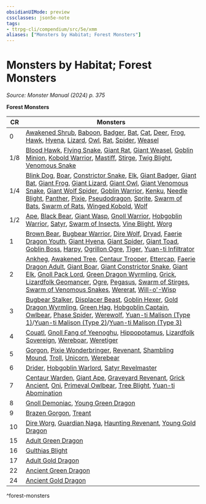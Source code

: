 ```yaml
---
obsidianUIMode: preview
cssclasses: json5e-note
tags:
- ttrpg-cli/compendium/src/5e/xmm
aliases: ["Monsters by Habitat; Forest Monsters"]
---
```

# Monsters by Habitat; Forest Monsters
*Source: Monster Manual (2024) p. 375* 

**Forest Monsters**

| CR | Monsters |
|----|----------|
| 0 | [Awakened Shrub](3-Mechanics/CLI/bestiary/plant/awakened-shrub-xmm.md), [Baboon](3-Mechanics/CLI/bestiary/beast/baboon-xmm.md), [Badger](3-Mechanics/CLI/bestiary/beast/badger-xmm.md), [Bat](3-Mechanics/CLI/bestiary/beast/bat-xmm.md), [Cat](3-Mechanics/CLI/bestiary/beast/cat-xmm.md), [Deer](3-Mechanics/CLI/bestiary/beast/deer-xmm.md), [Frog](3-Mechanics/CLI/bestiary/beast/frog-xmm.md), [Hawk](3-Mechanics/CLI/bestiary/beast/hawk-xmm.md), [Hyena](3-Mechanics/CLI/bestiary/beast/hyena-xmm.md), [Lizard](3-Mechanics/CLI/bestiary/beast/lizard-xmm.md), [Owl](3-Mechanics/CLI/bestiary/beast/owl-xmm.md), [Rat](3-Mechanics/CLI/bestiary/beast/rat-xmm.md), [Spider](3-Mechanics/CLI/bestiary/beast/spider-xmm.md), [Weasel](3-Mechanics/CLI/bestiary/beast/weasel-xmm.md) |
| 1/8 | [Blood Hawk](3-Mechanics/CLI/bestiary/beast/blood-hawk-xmm.md), [Flying Snake](3-Mechanics/CLI/bestiary/monstrosity/flying-snake-xmm.md), [Giant Rat](3-Mechanics/CLI/bestiary/beast/giant-rat-xmm.md), [Giant Weasel](3-Mechanics/CLI/bestiary/beast/giant-weasel-xmm.md), [Goblin Minion](3-Mechanics/CLI/bestiary/fey/goblin-minion-xmm.md), [Kobold Warrior](3-Mechanics/CLI/bestiary/dragon/kobold-warrior-xmm.md), [Mastiff](3-Mechanics/CLI/bestiary/beast/mastiff-xmm.md), [Stirge](3-Mechanics/CLI/bestiary/monstrosity/stirge-xmm.md), [Twig Blight](3-Mechanics/CLI/bestiary/plant/twig-blight-xmm.md), [Venomous Snake](3-Mechanics/CLI/bestiary/beast/venomous-snake-xmm.md) |
| 1/4 | [Blink Dog](3-Mechanics/CLI/bestiary/fey/blink-dog-xmm.md), [Boar](3-Mechanics/CLI/bestiary/beast/boar-xmm.md), [Constrictor Snake](3-Mechanics/CLI/bestiary/beast/constrictor-snake-xmm.md), [Elk](3-Mechanics/CLI/bestiary/beast/elk-xmm.md), [Giant Badger](3-Mechanics/CLI/bestiary/beast/giant-badger-xmm.md), [Giant Bat](3-Mechanics/CLI/bestiary/beast/giant-bat-xmm.md), [Giant Frog](3-Mechanics/CLI/bestiary/beast/giant-frog-xmm.md), [Giant Lizard](3-Mechanics/CLI/bestiary/beast/giant-lizard-xmm.md), [Giant Owl](3-Mechanics/CLI/bestiary/celestial/giant-owl-xmm.md), [Giant Venomous Snake](3-Mechanics/CLI/bestiary/beast/giant-venomous-snake-xmm.md), [Giant Wolf Spider](3-Mechanics/CLI/bestiary/beast/giant-wolf-spider-xmm.md), [Goblin Warrior](3-Mechanics/CLI/bestiary/fey/goblin-warrior-xmm.md), [Kenku](3-Mechanics/CLI/bestiary/monstrosity/kenku-xmm.md), [Needle Blight](3-Mechanics/CLI/bestiary/plant/needle-blight-xmm.md), [Panther](3-Mechanics/CLI/bestiary/beast/panther-xmm.md), [Pixie](3-Mechanics/CLI/bestiary/fey/pixie-xmm.md), [Pseudodragon](3-Mechanics/CLI/bestiary/dragon/pseudodragon-xmm.md), [Sprite](3-Mechanics/CLI/bestiary/fey/sprite-xmm.md), [Swarm of Bats](3-Mechanics/CLI/bestiary/beast/swarm-of-bats-xmm.md), [Swarm of Rats](3-Mechanics/CLI/bestiary/beast/swarm-of-rats-xmm.md), [Winged Kobold](3-Mechanics/CLI/bestiary/dragon/winged-kobold-xmm.md), [Wolf](3-Mechanics/CLI/bestiary/beast/wolf-xmm.md) |
| 1/2 | [Ape](3-Mechanics/CLI/bestiary/beast/ape-xmm.md), [Black Bear](3-Mechanics/CLI/bestiary/beast/black-bear-xmm.md), [Giant Wasp](3-Mechanics/CLI/bestiary/beast/giant-wasp-xmm.md), [Gnoll Warrior](3-Mechanics/CLI/bestiary/fiend/gnoll-warrior-xmm.md), [Hobgoblin Warrior](3-Mechanics/CLI/bestiary/fey/hobgoblin-warrior-xmm.md), [Satyr](3-Mechanics/CLI/bestiary/fey/satyr-xmm.md), [Swarm of Insects](3-Mechanics/CLI/bestiary/beast/swarm-of-insects-xmm.md), [Vine Blight](3-Mechanics/CLI/bestiary/plant/vine-blight-xmm.md), [Worg](3-Mechanics/CLI/bestiary/fey/worg-xmm.md) |
| 1 | [Brown Bear](3-Mechanics/CLI/bestiary/beast/brown-bear-xmm.md), [Bugbear Warrior](3-Mechanics/CLI/bestiary/fey/bugbear-warrior-xmm.md), [Dire Wolf](3-Mechanics/CLI/bestiary/beast/dire-wolf-xmm.md), [Dryad](3-Mechanics/CLI/bestiary/fey/dryad-xmm.md), [Faerie Dragon Youth](3-Mechanics/CLI/bestiary/dragon/faerie-dragon-youth-xmm.md), [Giant Hyena](3-Mechanics/CLI/bestiary/beast/giant-hyena-xmm.md), [Giant Spider](3-Mechanics/CLI/bestiary/beast/giant-spider-xmm.md), [Giant Toad](3-Mechanics/CLI/bestiary/beast/giant-toad-xmm.md), [Goblin Boss](3-Mechanics/CLI/bestiary/fey/goblin-boss-xmm.md), [Harpy](3-Mechanics/CLI/bestiary/monstrosity/harpy-xmm.md), [Ogrillon Ogre](3-Mechanics/CLI/bestiary/giant/ogrillon-ogre-xmm.md), [Tiger](3-Mechanics/CLI/bestiary/beast/tiger-xmm.md), [Yuan-ti Infiltrator](3-Mechanics/CLI/bestiary/monstrosity/yuan-ti-infiltrator-xmm.md) |
| 2 | [Ankheg](3-Mechanics/CLI/bestiary/monstrosity/ankheg-xmm.md), [Awakened Tree](3-Mechanics/CLI/bestiary/plant/awakened-tree-xmm.md), [Centaur Trooper](3-Mechanics/CLI/bestiary/fey/centaur-trooper-xmm.md), [Ettercap](3-Mechanics/CLI/bestiary/monstrosity/ettercap-xmm.md), [Faerie Dragon Adult](3-Mechanics/CLI/bestiary/dragon/faerie-dragon-adult-xmm.md), [Giant Boar](3-Mechanics/CLI/bestiary/beast/giant-boar-xmm.md), [Giant Constrictor Snake](3-Mechanics/CLI/bestiary/beast/giant-constrictor-snake-xmm.md), [Giant Elk](3-Mechanics/CLI/bestiary/celestial/giant-elk-xmm.md), [Gnoll Pack Lord](3-Mechanics/CLI/bestiary/fiend/gnoll-pack-lord-xmm.md), [Green Dragon Wyrmling](3-Mechanics/CLI/bestiary/dragon/green-dragon-wyrmling-xmm.md), [Grick](3-Mechanics/CLI/bestiary/aberration/grick-xmm.md), [Lizardfolk Geomancer](3-Mechanics/CLI/bestiary/elemental/lizardfolk-geomancer-xmm.md), [Ogre](3-Mechanics/CLI/bestiary/giant/ogre-xmm.md), [Pegasus](3-Mechanics/CLI/bestiary/celestial/pegasus-xmm.md), [Swarm of Stirges](3-Mechanics/CLI/bestiary/monstrosity/swarm-of-stirges-xmm.md), [Swarm of Venomous Snakes](3-Mechanics/CLI/bestiary/beast/swarm-of-venomous-snakes-xmm.md), [Wererat](3-Mechanics/CLI/bestiary/monstrosity/wererat-xmm.md), [Will-o'-Wisp](3-Mechanics/CLI/bestiary/undead/will-o-wisp-xmm.md) |
| 3 | [Bugbear Stalker](3-Mechanics/CLI/bestiary/fey/bugbear-stalker-xmm.md), [Displacer Beast](3-Mechanics/CLI/bestiary/monstrosity/displacer-beast-xmm.md), [Goblin Hexer](3-Mechanics/CLI/bestiary/fey/goblin-hexer-xmm.md), [Gold Dragon Wyrmling](3-Mechanics/CLI/bestiary/dragon/gold-dragon-wyrmling-xmm.md), [Green Hag](3-Mechanics/CLI/bestiary/fey/green-hag-xmm.md), [Hobgoblin Captain](3-Mechanics/CLI/bestiary/fey/hobgoblin-captain-xmm.md), [Owlbear](3-Mechanics/CLI/bestiary/monstrosity/owlbear-xmm.md), [Phase Spider](3-Mechanics/CLI/bestiary/monstrosity/phase-spider-xmm.md), [Werewolf](3-Mechanics/CLI/bestiary/monstrosity/werewolf-xmm.md), [Yuan-ti Malison (Type 1)](3-Mechanics/CLI/bestiary/monstrosity/yuan-ti-malison-type-1-xmm.md)/[Yuan-ti Malison (Type 2)](3-Mechanics/CLI/bestiary/monstrosity/yuan-ti-malison-type-2-xmm.md)/[Yuan-ti Malison (Type 3)](3-Mechanics/CLI/bestiary/monstrosity/yuan-ti-malison-type-3-xmm.md) |
| 4 | [Couatl](3-Mechanics/CLI/bestiary/celestial/couatl-xmm.md), [Gnoll Fang of Yeenoghu](3-Mechanics/CLI/bestiary/fiend/gnoll-fang-of-yeenoghu-xmm.md), [Hippopotamus](3-Mechanics/CLI/bestiary/beast/hippopotamus-xmm.md), [Lizardfolk Sovereign](3-Mechanics/CLI/bestiary/elemental/lizardfolk-sovereign-xmm.md), [Wereboar](3-Mechanics/CLI/bestiary/monstrosity/wereboar-xmm.md), [Weretiger](3-Mechanics/CLI/bestiary/monstrosity/weretiger-xmm.md) |
| 5 | [Gorgon](3-Mechanics/CLI/bestiary/construct/gorgon-xmm.md), [Pixie Wonderbringer](3-Mechanics/CLI/bestiary/fey/pixie-wonderbringer-xmm.md), [Revenant](3-Mechanics/CLI/bestiary/undead/revenant-xmm.md), [Shambling Mound](3-Mechanics/CLI/bestiary/plant/shambling-mound-xmm.md), [Troll](3-Mechanics/CLI/bestiary/giant/troll-xmm.md), [Unicorn](3-Mechanics/CLI/bestiary/celestial/unicorn-xmm.md), [Werebear](3-Mechanics/CLI/bestiary/monstrosity/werebear-xmm.md) |
| 6 | [Drider](3-Mechanics/CLI/bestiary/monstrosity/drider-xmm.md), [Hobgoblin Warlord](3-Mechanics/CLI/bestiary/fey/hobgoblin-warlord-xmm.md), [Satyr Revelmaster](3-Mechanics/CLI/bestiary/fey/satyr-revelmaster-xmm.md) |
| 7 | [Centaur Warden](3-Mechanics/CLI/bestiary/fey/centaur-warden-xmm.md), [Giant Ape](3-Mechanics/CLI/bestiary/beast/giant-ape-xmm.md), [Graveyard Revenant](3-Mechanics/CLI/bestiary/undead/graveyard-revenant-xmm.md), [Grick Ancient](3-Mechanics/CLI/bestiary/aberration/grick-ancient-xmm.md), [Oni](3-Mechanics/CLI/bestiary/fiend/oni-xmm.md), [Primeval Owlbear](3-Mechanics/CLI/bestiary/monstrosity/primeval-owlbear-xmm.md), [Tree Blight](3-Mechanics/CLI/bestiary/plant/tree-blight-xmm.md), [Yuan-ti Abomination](3-Mechanics/CLI/bestiary/monstrosity/yuan-ti-abomination-xmm.md) |
| 8 | [Gnoll Demoniac](3-Mechanics/CLI/bestiary/fiend/gnoll-demoniac-xmm.md), [Young Green Dragon](3-Mechanics/CLI/bestiary/dragon/young-green-dragon-xmm.md) |
| 9 | [Brazen Gorgon](3-Mechanics/CLI/bestiary/construct/brazen-gorgon-xmm.md), [Treant](3-Mechanics/CLI/bestiary/plant/treant-xmm.md) |
| 10 | [Dire Worg](3-Mechanics/CLI/bestiary/fey/dire-worg-xmm.md), [Guardian Naga](3-Mechanics/CLI/bestiary/celestial/guardian-naga-xmm.md), [Haunting Revenant](3-Mechanics/CLI/bestiary/undead/haunting-revenant-xmm.md), [Young Gold Dragon](3-Mechanics/CLI/bestiary/dragon/young-gold-dragon-xmm.md) |
| 15 | [Adult Green Dragon](3-Mechanics/CLI/bestiary/dragon/adult-green-dragon-xmm.md) |
| 16 | [Gulthias Blight](3-Mechanics/CLI/bestiary/plant/gulthias-blight-xmm.md) |
| 17 | [Adult Gold Dragon](3-Mechanics/CLI/bestiary/dragon/adult-gold-dragon-xmm.md) |
| 22 | [Ancient Green Dragon](3-Mechanics/CLI/bestiary/dragon/ancient-green-dragon-xmm.md) |
| 24 | [Ancient Gold Dragon](3-Mechanics/CLI/bestiary/dragon/ancient-gold-dragon-xmm.md) |
^forest-monsters